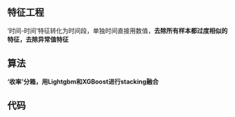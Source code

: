   ## 特征工程
  ‘时间-时间’特征转化为时间段，单独时间直接用数值，**去除所有样本都过度相似的特征，去除异常值特征**

  ## 算法
  **‘收率’分箱，用Lightgbm和XGBoost进行stacking融合**
  
  ## 代码
  
